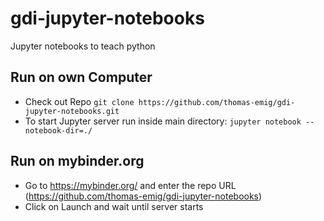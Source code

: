 # gdi-jupyter-notebooks

Jupyter notebooks to teach python

## Run on own Computer

* Check out Repo `git clone https://github.com/thomas-emig/gdi-jupyter-notebooks.git`
* To start Jupyter server run inside main directory: `jupyter notebook --notebook-dir=./`

## Run on mybinder.org

* Go to https://mybinder.org/ and enter the repo URL (https://github.com/thomas-emig/gdi-jupyter-notebooks)
* Click on Launch and wait until server starts

 
